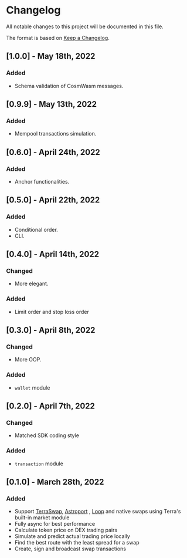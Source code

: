 # Changelog

All notable changes to this project will be documented in this file.

The format is based on [Keep a Changelog](https://keepachangelog.com/en/1.0.0/).

## [1.0.0] - May 18th, 2022

### Added

* Schema validation of CosmWasm messages.

## [0.9.9] - May 13th, 2022

### Added

* Mempool transactions simulation.

## [0.6.0] - April 24th, 2022

### Added

* Anchor functionalities.

## [0.5.0] - April 22th, 2022

### Added

* Conditional order.
* CLI.

## [0.4.0] - April 14th, 2022

### Changed

* More elegant.

### Added

* Limit order and stop loss order

## [0.3.0] - April 8th, 2022

### Changed

* More OOP.

### Added

* `wallet` module

## [0.2.0] - April 7th, 2022

### Changed

* Matched SDK coding style

### Added

* `transaction` module

## [0.1.0] - March 28th, 2022

### Added

* Support [TerraSwap](https://app.terraswap.io/Swap), [Astroport](https://app.astroport.fi/swap)
  , [Loop](https://dex.loop.markets/) and native swaps using Terra's built-in market module
* Fully async for best performance
* Calculate token price on DEX trading pairs
* Simulate and predict actual trading price locally
* Find the best route with the least spread for a swap
* Create, sign and broadcast swap transactions
